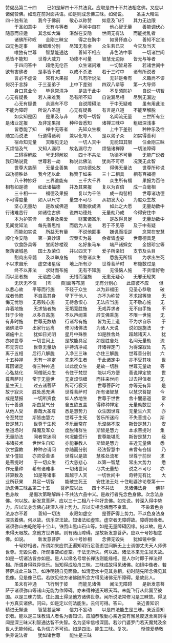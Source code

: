 <!-- { "loadSidebar": true } -->
赞偈品第二十四
　　已如是解四十不共法竟。应取是四十不共法相念佛。又应以诸偈赞佛。如现在前对面共语。如是则成念佛三昧。如偈说。
　　圣主大精进　　四十独有法
　　我今于佛前　　敬心以称赞
　　如意及飞行　　其力无边限
　　于圣如意中　　无有与等者
　　声闻中自在　　他心智无量
　　善能调伏心　　随意而应适
　　其念如大海　　湛然在安隐
　　世间无有法　　而能扰乱者
　　诸佛所称叹　　金刚三昧宝
　　得之在胸中　　如贤怀直心
　　善知不定法　　四无色定事
　　微细难分别　　尽知无有余
　　众生若已灭　　今灭及当灭
　　唯独有世尊　　智慧能通达
　　善知不相应　　非色法中事
　　一切诸世间　　悉皆不能知
　　世尊大威力　　功德不可量
　　智慧无边际　　皆无与等者
　　于四问答中　　超绝无伦匹
　　众生诸问难　　一切皆易答
　　若诸世间中　　欲有害佛者
　　是事皆不成　　以成不杀法
　　若于三时中　　诸有所说者
　　言必不虚设　　常有大果报
　　凡有所说法　　无非是希有
　　义趣尚不谬　　何况于言辞
　　于三圣弟子　　上中下差别
　　四双八辈等　　第一大导师
　　身口意业命　　毕竟常清净
　　是故于此中　　不复须防护
　　自说一切智　　心无有疑畏
　　若人来难我　　恐有所不知
　　自说漏尽相　　尽到无漏边
　　心无有疑畏　　余漏有不尽
　　自说障碍法　　于中无疑难
　　虽有用此法　　不能为障碍
　　所说八圣道　　心无有疑畏
　　有言是八道　　不能至解脱
　　如实知是因　　是果及与非
　　故号一切智　　名闻流无量
　　三世所有业　　是诸业定报
　　及非定果报　　种种皆悉知
　　诸禅三昧中　　粗细深浅事
　　皆悉能了知　　禅中无等者
　　先知众生根　　上中下差别
　　种种乐及性　　随宜而说法
　　行道得诸利　　兼以化导人
　　是以弟子众　　如实得善利
　　宿命知无量　　天眼见无边
　　一切人天中　　无能知其限
　　住金刚三昧　　灭烦恼及气
　　又知人漏尽　　故名漏尽力
　　烦恼诸禅障　　一切法障碍
　　三碍得解脱　　号无碍解脱
　　四十不共法　　功德不可量
　　无能广说者　　我已略说竟
　　世尊若一劫　　称说此佛法
　　犹尚不可尽　　况我无此智
　　世尊大慈荫　　无量业善集
　　四功德处故　　得佛无量法
　　世尊所称说　　四功德胜处
　　我今还以此　　称赞于如来
　　三十二相具　　相有百福德
　　八十种妙好　　三界谁能有
　　三千大千界　　众生所有福
　　果报为百倍　　相有如是德
　　如此诸福德　　并及其果报
　　复以为百倍　　成一白毫相
　　三十相一一　　福德及果报
　　复以为千倍　　成一肉髻相
　　世尊诸功德　　不可得度量
　　如人以尺寸　　量空不可尽
　　从初发大心　　为度众生故
　　坚心无量劫　　是故成佛道
　　精勤欲成满　　如此之大愿
　　无量劫数中　　行诸难苦行
　　如诸往古佛　　说四功德处
　　无量劫乃成　　今得安住中
　　本为护实谛　　舍身及亲爱
　　财宝诸富乐　　是故得具足
　　无量劫数中　　见闻觉知法
　　每先善思惟　　而后为人说
　　若于不见等　　及于中有疑
　　而能如实说　　所益无有量
　　不说他匿事　　嫌讥而拒逆
　　念常在安慧　　顺化令安隐
　　第一真妙谛　　涅槃实为最
　　余者皆虚妄　　世尊德具足
　　饮食卧具等　　堂阁妙楼观
　　名好象马车　　端严诸婇女
　　金银珍宝等　　聚落诸城邑
　　国土及荣位　　并以四天下
　　爱子所亲妇　　支节及头目
　　割肉出骨髓　　及以举身施
　　怜愍诸众生　　悉施无所惜
　　为求出生死　　不以求自乐
　　虚空诸星宿　　地上所有沙
　　世尊菩萨时　　布施数过是
　　终不以非法　　求财而布施
　　无有不知施　　无侵恼人施
　　不贪惜好物　　而以恶者施
　　无谄曲心施　　无惜而强施
　　无恚无疑心　　无邪无轻笑
　　无厌无不信　　[卑　　頁]面等布施
　　无有分别心　　此应彼不应
　　但以悲心故　　平等而行施
　　不轻于众生　　以为非福田
　　见圣心恭敬　　破戒者怜愍
　　不自高其身　　卑下于他人
　　亦不为称赞　　不求报等施
　　无悔无忧愁　　无恶贱心施
　　无待急恨心　　无法应当施
　　无不敬心施　　无弃着地施
　　无求恼者施　　无垢竞胜施
　　无戏弄求者　　无不自手施
　　不轻于少物　　以多自高施
　　不以声闻乘　　辟支佛乘施
　　不限一世施　　无有非时施
　　世尊无数劫　　行诸希有施
　　皆为无上道　　不为求自乐
　　于诸佛法中　　出家行远离
　　修习诸佛法　　为诸人天说
　　说如是施法　　于诸施中上
　　犹如日光明　　星月中殊胜
　　如是胜舍处　　超越诸天人
　　犹亦如世尊　　一切世间上
　　是故能具足　　如是胜舍处
　　名闻无量劫　　流布无穷已
　　世尊无量劫　　护持清净戒
　　开诸禅定门　　为得深寂处
　　先离于五相　　后行八解脱
　　入净三三昧　　亦住三解脱
　　世尊善分别　　六十五种禅
　　无有一禅定　　先来不生者
　　于此诸定中　　亦不受其味
　　世尊因诸定　　得三种神通
　　以此度众生　　是故一切胜
　　世尊无量劫　　等心弘慈化
　　阿僧祇众生　　令住于梵世
　　能以巧方便　　善说禅定故
　　世尊菩萨时　　常于无量世
　　无贪烦恼缠　　而往来世间
　　过去得值者　　无量生天上
　　过去诸菩萨　　所可行寂灭
　　世尊菩萨时　　亦等无有异
　　是故于寂灭　　胜处悉充满
　　世尊菩萨时　　所有诸智慧
　　以慧求菩提　　今成是慧报
　　一切所资食　　如人依地生
　　世尊于世世　　舍十闇恶道
　　常行十善道　　斯由慧气分
　　舍五欲五盖　　得种种禅定
　　无量劫数世　　不从他人受
　　善哉大圣尊　　悉是慧势力
　　众生因世尊　　无量生六天
　　亦令至梵世　　斯皆由慧力
　　世尊于生死　　苦乐所迷闷
　　不失菩提心　　斯皆是慧力
　　世尊于生死　　不乐而常在
　　乐涅槃不取　　斯皆是慧力
　　安坐道场时　　降魔及军众
　　度脱诸群生　　斯皆是慧力
　　本求菩提时　　集无量助法
　　闻者常迷闷　　何况能受行
　　世尊能堪忍　　斯皆是慧力
　　经书诸技术　　世世生自知
　　亦能兼教人　　斯皆是慧力
　　亲近无量佛　　悉饮甘露教
　　种种咨请问　　亦随而分别
　　经法智慧中　　未曾有吝惜
　　乃至仆僮奴　　亦咨受善语
　　世尊以是故　　慧胜处流布
　　世尊于前世　　求是菩提时
　　于一切众生　　行大慈悲心
　　以第一智慧　　常出大势力
　　悉作无量种　　希有诸难事
　　一切诸世间　　尽共无量劫
　　说之不可尽　　亦非算数及
　　如是等诸事　　超越于人天
　　一切世间中　　奇特无有比
　　大业所获果　　具足一切智
　　能破生死王　　安住法王处
十住毗婆沙论卷第十一
助念佛三昧品第二十五
　　菩萨应以此　　四十不共法
　　念诸佛法身　　佛非色身故
　　是偈次第略解四十不共法六品中义。是故行者先念色身佛。次念法身佛。何以故。新发意菩萨。应以三十二相八十种好念佛。如先说。转深入得中势力。应以法身念佛心转深入得上势力。应以实相念佛而不贪着。
　　不染着色身　　法身亦不着
　　善知一切法　　永寂如虚空
　　是菩萨得上势力。不以色身法身深贪着佛。何以故。信乐空法故。知诸法如虚空。虚空者无障碍故。障碍因缘者。诸须弥山由乾陀等十宝山。铁围山黑山石山等。如是无量障碍因缘。何以故。是人未得天眼故。念他方世界佛。则有诸山障碍。是故新发意菩萨。应以十号妙相念佛。如说。
　　新发意菩萨　　以十号妙相
　　念佛无毁失　　犹如镜中像
　　十号妙相者。所谓如来应供正遍知明行足善逝世间解无上士调御丈夫天人师佛世尊。无毁失者。所观事空如虚空。于法无所失。何以故。诸法本来无生寂灭故。如是一切诸法皆亦如是。是人以缘名号增长禅法则能缘相。是人尔时即于禅法得相。所谓身得殊异快乐。当知得成般舟三昧。三昧成故得见诸佛。如镜中像者。若菩萨成此三昧已。如净明镜自见面像。如清澄水中见其身相。初时随先所念佛见其色像。见是像已后。若欲见他方诸佛随所念方得见诸佛无所障碍。是故此人。
　　虽未有神通　　飞行到于彼
　　而能见诸佛　　闻法无障碍
　　是新发意菩萨于诸须弥山等诸山无能为作障碍。亦未得神通天眼天耳。未能飞行从此国至彼国。以是三昧力故。住此国土得见他方诸佛世尊。闻所说法常修习是三昧故。得见十方真实诸佛。问曰。如是定以何法能生。云何可得。答曰。
　　亲近善知识　　精进无懈退
　　智慧甚坚牢　　信力不妄动
　　以是四法能生是三昧。亲近善知识者。能以是三昧教诲人者名为善知识。应加恭敬勤心亲近莫有懈怠废退舍离则得闻是深三昧义利智通达智不失智。名为坚牢信根深固。若沙门婆罗门若天魔梵及余世人无能倾动。名为信力不可动。如是四法。能生三昧。复次。
　　惭愧爱恭敬　　供养说法者
　　犹如诸世尊　　能生是三昧
